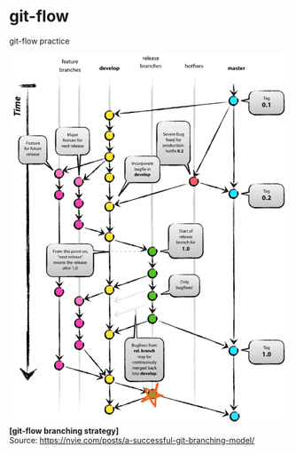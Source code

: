 # git-flow
git-flow practice

![git-flow branching strategy](imgs/git_flow_release4.png) 
**[git-flow branching strategy]**  
Source: https://nvie.com/posts/a-successful-git-branching-model/  